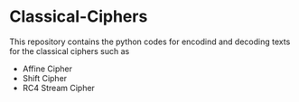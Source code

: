 # Classical-Ciphers
This repository contains the python codes for encodind and decoding texts for the classical ciphers such as
- Affine Cipher
- Shift Cipher
- RC4 Stream Cipher

